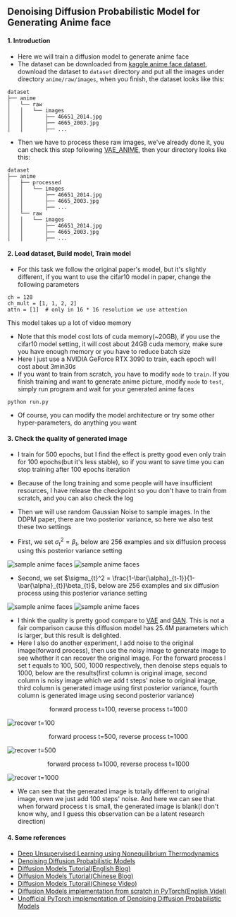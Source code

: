 ## Denoising Diffusion Probabilistic Model for Generating Anime face

#### 1. Introduction
- Here we will train a diffusion model to generate anime face 
- The dataset can be downloaded from [kaggle anime face dataset](https://www.kaggle.com/datasets/splcher/animefacedataset), download the dataset to `dataset` directory and put all the images under directory `anime/raw/images`, when you finish, the dataset looks like this:
```text
dataset
├── anime
│   └── raw
│   │   └── images
│   │       ├── 46651_2014.jpg
│   │       ├── 4665_2003.jpg
│   │       ├── ...
```
- Then we have to process these raw images, we've already done it, you can check this step following [VAE_ANIME](../VAE_ANIME), then your directory looks like this:
```text
dataset
├── anime
│   ├── processed
│   │   └── images
│   │       ├── 46651_2014.jpg
│   │       ├── 4665_2003.jpg
│   │       ├── ...
│   └── raw
│   │   └── images
│   │       ├── 46651_2014.jpg
│   │       ├── 4665_2003.jpg
│   │       ├── ...
```

#### 2. Load dataset, Build model, Train model
- For this task we follow the original paper's model, but it's slightly different, if you want to use the cifar10 model in paper, change the following parameters
```shell
ch = 128
ch_mult = [1, 1, 2, 2]
attn = [1]  # only in 16 * 16 resolution we use attention
```
This model takes up a lot of video memory
- Note that this model cost lots of cuda memory(~20GB), if you use the cifar10 model setting, it will cost about 24GB cuda memory, make sure you have enough memory or you have to reduce batch size
- Here I just use a NVIDIA GeForce RTX 3090 to train, each epoch will cost about 3min30s
- If you want to train from scratch, you have to modify `mode` to `train`. If you finish training and want to generate anime picture, modify `mode` to `test`, simply run program and wait for your generated anime faces
```shell
python run.py
```
- Of course, you can modify the model architecture or try some other hyper-parameters, do anything you want

#### 3. Check the quality of generated image
- I train for 500 epochs, but I find the effect is pretty good even only train for 100 epochs(but it's less stable), so if you want to save time you can stop training after 100 epochs iteration
- Because of the long training and some people will have insufficient resources, I have release the checkpoint so you don't have to train from scratch, and you can also check the log
- Then we will use random Gaussian Noise to sample images. In the DDPM paper, there are two posterior variance, so here we also test these two settings

- First, we set $\sigma_{t}^2 = \beta_{t}$, below are 256 examples and six diffusion process using this posterior variance setting

![sample anime faces](gen/sample_0.png)
![sample anime faces](gen/process_0.png)

- Second, we set $\sigma_{t}^2 = \frac{1-\bar{\alpha}_{t-1}}{1-\bar{\alpha}_{t}}\beta_{t}$, below are 256 examples and six diffusion process using this posterior variance setting

![sample anime faces](gen/sample_1.png)
![sample anime faces](gen/process_1.png)

- I think the quality is pretty good compare to [VAE](../VAE_ANIME) and [GAN](../GAN_ANIME). This is not a fair comparison cause this diffusion model has 25.4M parameters which is larger, but this result is delighted.
- Here I also do another experiment, I add noise to the original image(forward process), then use the noisy image to generate image to see whether it can recover the original image. For the forward process I set t equals to 100, 500, 1000 respectively, then denoise steps equals to 1000, below are the results(first column is original image, second column is noisy image which we add t steps' noise to original image, third column is generated image using first posterior variance, fourth column is generated image using second posterior variance)

<center>forward process t=100, reverse process t=1000</center>

![recover t=100](gen/recover_t=100.png)

<center>forward process t=500, reverse process t=1000</center>

![recover t=500](gen/recover_t=500.png)

<center>forward process t=1000, reverse process t=1000</center>

![recover t=1000](gen/recover_t=1000.png)

- We can see that the generated image is totally different to original image, even we just add 100 steps' noise. And here we can see that when forward process t is small, the generated image is blank(I don't know why, and I guess this observation can be a latent research direction)

#### 4. Some references
- [Deep Unsupervised Learning using Nonequilibrium Thermodynamics](https://arxiv.org/pdf/1503.03585.pdf)
- [Denoising Diffusion Probabilistic Models](https://arxiv.org/pdf/2006.11239.pdf)
- [Diffusion Models Tutorial(English Blog)](https://lilianweng.github.io/posts/2021-07-11-diffusion-models/#forward-diffusion-process)
- [Diffusion Models Tutorial(Chinese Blog)](https://zhuanlan.zhihu.com/p/525106459)
- [Diffusion Models Tutorail(Chinese Video)](https://www.bilibili.com/video/BV1b541197HX)
- [Diffusion Models implementation from scratch in PyTorch(English Videl)](https://www.youtube.com/watch?v=a4Yfz2FxXiY)
- [Unofficial PyTorch implementation of Denoising Diffusion Probabilistic Models](https://github.com/w86763777/pytorch-ddpm)